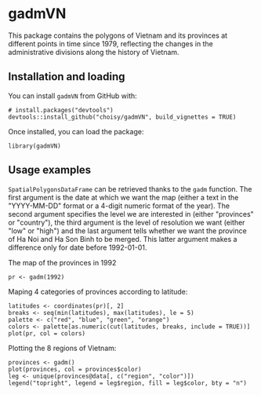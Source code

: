 # gadmVN 

This package contains the polygons of Vietnam and its provinces at different
points in time since 1979, reflecting the changes in the administrative
divisions along the history of Vietnam.

## Installation and loading

You can install `gadmVN` from GitHub with:

```{r eval = FALSE}
# install.packages("devtools")
devtools::install_github("choisy/gadmVN", build_vignettes = TRUE)
```

Once installed, you can load the package:

```{r}
library(gadmVN)
```


## Usage examples

`SpatialPolygonsDataFrame` can be retrieved thanks to the `gadm` function. The
first argument is the date at which we want the map (either a text in the
"YYYY-MM-DD" format or a 4-digit numeric format of the year). The second
argument specifies the level we are interested in (either "provinces" or
"country"), the third argument is the level of resolution we want (either "low"
or "high") and the last argument tells whether we want the province of Ha Noi
and Ha Son Binh to be merged. This latter argument makes a difference only for
date before 1992-01-01.

The map of the provinces in 1992

```{r}
pr <- gadm(1992)
```

Maping 4 categories of provinces according to latitude:

```{r}
latitudes <- coordinates(pr)[, 2]
breaks <- seq(min(latitudes), max(latitudes), le = 5)
palette <- c("red", "blue", "green", "orange")
colors <- palette[as.numeric(cut(latitudes, breaks, include = TRUE))]
plot(pr, col = colors)
```

Plotting the 8 regions of Vietnam:

```{r}
provinces <- gadm()
plot(provinces, col = provinces$color)
leg <- unique(provinces@data[, c("region", "color")])
legend("topright", legend = leg$region, fill = leg$color, bty = "n")
```

